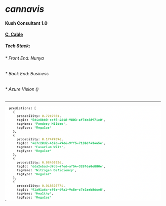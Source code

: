 # *cannavis*
#### Kush Consultant 1.0
#### [C. Cable](https://github.com/ConnorCable)
##### __Tech Stack__:
###### * Front End: Nunya
###### * Back End: Business
###### * Azure Vision ()

  
------------------------------------------------------------------------------------

![alt text](https://github.com/cabmeron/Cannavis/blob/main/imgs/response.png "Server Response")

